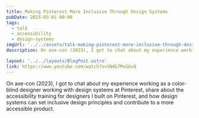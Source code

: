 ```yaml
---
title: Making Pinterest More Inclusive Through Design Systems
pubDate: 2023-03-01 00:00
tags:
  - talk
  - accessibility
  - design-systems
imgUrl: '../../assets/talk-making-pinterest-more-inclusive-through-design-systems.png'
description: On axe-con (2023), I got to chat about my experience working as a color-blind designer working with design systems at Pinterest, share about the accessibility training for designers I  built on Pinterest, and how design systems can set inclusive design principles and contribute to a more accessible product.

layout: '../../layouts/BlogPost.astro'
link: https://www.youtube.com/watch?v=SN4G7MvGGvQ
---
```


On axe-con (2023), I got to chat about my experience working as a color-blind designer working with design systems at Pinterest, share about the accessibility training for designers I  built on Pinterest, and how design systems can set inclusive design principles and contribute to a more accessible product.

